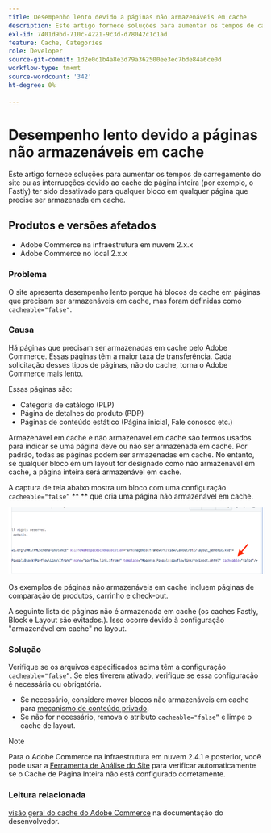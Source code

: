 ```yaml
---
title: Desempenho lento devido a páginas não armazenáveis em cache
description: Este artigo fornece soluções para aumentar os tempos de carregamento do site ou as interrupções devido ao cache de página inteira (por exemplo, o Fastly) ter sido desativado para qualquer bloco em qualquer página que precise ser armazenada em cache.
exl-id: 7401d9bd-710c-4221-9c3d-d78042c1c1ad
feature: Cache, Categories
role: Developer
source-git-commit: 1d2e0c1b4a8e3d79a362500ee3ec7bde84a6ce0d
workflow-type: tm+mt
source-wordcount: '342'
ht-degree: 0%

---
```


# Desempenho lento devido a páginas não armazenáveis em cache

Este artigo fornece soluções para aumentar os tempos de carregamento do site ou as interrupções devido ao cache de página inteira (por exemplo, o Fastly) ter sido desativado para qualquer bloco em qualquer página que precise ser armazenada em cache.

## Produtos e versões afetados

* Adobe Commerce na infraestrutura em nuvem 2.x.x
* Adobe Commerce no local 2.x.x

### Problema

O site apresenta desempenho lento porque há blocos de cache em páginas que precisam ser armazenáveis em cache, mas foram definidas como `cacheable="false"`.

### Causa

Há páginas que precisam ser armazenadas em cache pelo Adobe Commerce. Essas páginas têm a maior taxa de transferência. Cada solicitação desses tipos de páginas, não do cache, torna o Adobe Commerce mais lento.

Essas páginas são:

* Categoria de catálogo (PLP)
* Página de detalhes do produto (PDP)
* Páginas de conteúdo estático (Página inicial, Fale conosco etc.)

Armazenável em cache e não armazenável em cache são termos usados para indicar se uma página deve ou não ser armazenada em cache. Por padrão, todas as páginas podem ser armazenadas em cache. No entanto, se qualquer bloco em um layout for designado como não armazenável em cache, a página inteira será armazenável em cache.

A captura de tela abaixo mostra um bloco com uma configuração `cacheable="false”` ** ** que cria uma página não armazenável em cache.

![non_cacheable_kb.png](assets/non_cacheable_kb.png)

Os exemplos de páginas não armazenáveis em cache incluem páginas de comparação de produtos, carrinho e check-out.

A seguinte lista de páginas não é armazenada em cache (os caches Fastly, Block e Layout são evitados.). Isso ocorre devido à configuração &quot;armazenável em cache&quot; no layout.

### Solução

Verifique se os arquivos especificados acima têm a configuração `cacheable="false”`. Se eles tiverem ativado, verifique se essa configuração é necessária ou obrigatória.

* Se necessário, considere mover blocos não armazenáveis em cache para [mecanismo de conteúdo privado](https://devdocs.magento.com/guides/v2.3/extension-dev-guide/cache/page-caching/private-content.html?itm_source=devdocs&amp;itm_medium=quick_search&amp;itm_campaign=federated_search&amp;itm_term=private%20co).
* Se não for necessário, remova o atributo `cacheable="false”` e limpe o cache de layout.

>[!NOTE]
>
>Para o Adobe Commerce na infraestrutura em nuvem 2.4.1 e posterior, você pode usar a [Ferramenta de Análise do Site](https://docs.magento.com/user-guide/reports/site-wide-analysis-tool.html) para verificar automaticamente se o Cache de Página Inteira não está configurado corretamente.

### Leitura relacionada

[visão geral do cache do Adobe Commerce](https://devdocs.magento.com/guides/v2.3/frontend-dev-guide/cache_for_frontdevs.html?itm_source=devdocs&amp;itm_medium=search_page&amp;itm_campaign=federated_search&amp;itm_term=cacheable%2) na documentação do desenvolvedor.
